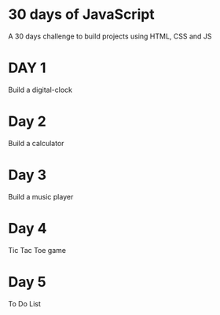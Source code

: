 # 30 days of JavaScript
A 30 days challenge to build projects using HTML, CSS and JS

# DAY 1
Build a digital-clock 

# Day 2
Build a calculator

# Day 3
Build a music player

# Day 4
Tic Tac Toe game

# Day 5
To Do List 

